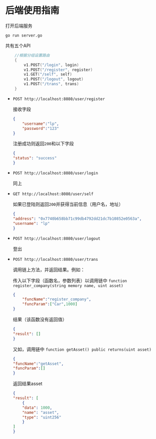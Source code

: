 # 后端使用指南
打开后端服务
```
go run server.go
```
共有五个API
```go
	//根据分组设置路由
	{
		v1.POST("/login", login)
		v1.POST("/register", register)
		v1.GET("/self", self)
		v1.POST("/logout", logout)
		v1.POST("/trans", trans)
    }
```

 - `POST http://localhost:8080/user/register`
    
    接收字段
    ```json
    {
        "username":"lp",
        "password":"123"
    }
    ```
    注册成功则返回`200`和以下字段
    ```json
    {
    "status": "success"
    }
    ```
 - `POST http://localhost:8080/user/login`
    
    同上

- `GET http://localhost:8080/user/self`

    如果已登陆则返回`200`并获得当前信息（用户名，地址）
    ```json
    {
    "address": "0x7740b658bb71c99db4792dd21dc7b10852e0563a",
    "username": "lp"
    }
    ```

 - `POST http://localhost:8080/user/logout`
    
    登出

- `POST http://localhost:8080/user/trans`

    调用链上方法，并返回结果。例如：
    
    传入以下字段（函数名，参数列表）以调用链中 `function register_company(string memory name, uint asset)`
    ```json
    {
        "funcName":"register_company",
        "funcParam":["Car",1000]
    }
    ```
    结果（该函数没有返回值）
    ```json
    {
    "result": []
    }
    ```

    又如，调用链中 `function getAsset() public returns(uint asset)`
    ```json
    {
    "funcName":"getAsset",
    "funcParam":[]
    }
    ```
    返回结果asset
    ```json
    {
    "result": [
        {
        "data": 1000,
        "name": "asset",
        "type": "uint256"
        }
    ]
    }
    ```
